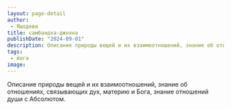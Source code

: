 ```yaml
---
layout: page-detail
author:
 - Яшодеви
title: самбандха-джняна
publishDate: "2024-09-01"
description: Описание природы вещей и их взаимоотношений, знание об отношениях, связывающих дух, материю и Бога, знание отношений души с Абсолютом.
tags:
 - йога
image: 
---
```


Описание природы вещей и их взаимоотношений, знание об отношениях, связывающих дух, материю и Бога, знание отношений души с Абсолютом.

